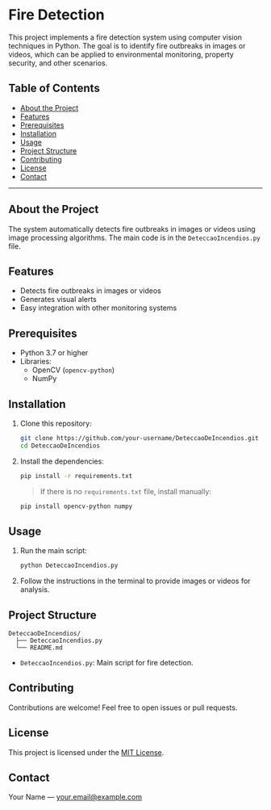 # Fire Detection

This project implements a fire detection system using computer vision techniques in Python. The goal is to identify fire outbreaks in images or videos, which can be applied to environmental monitoring, property security, and other scenarios.

## Table of Contents

- [About the Project](#about-the-project)
- [Features](#features)
- [Prerequisites](#prerequisites)
- [Installation](#installation)
- [Usage](#usage)
- [Project Structure](#project-structure)
- [Contributing](#contributing)
- [License](#license)
- [Contact](#contact)

---

## About the Project

The system automatically detects fire outbreaks in images or videos using image processing algorithms. The main code is in the `DeteccaoIncendios.py` file.

## Features

- Detects fire outbreaks in images or videos
- Generates visual alerts
- Easy integration with other monitoring systems

## Prerequisites

- Python 3.7 or higher
- Libraries:
  - OpenCV (`opencv-python`)
  - NumPy

## Installation

1. Clone this repository:
   ```bash
   git clone https://github.com/your-username/DeteccaoDeIncendios.git
   cd DeteccaoDeIncendios
   ```

2. Install the dependencies:
   ```bash
   pip install -r requirements.txt
   ```
   > If there is no `requirements.txt` file, install manually:
   ```bash
   pip install opencv-python numpy
   ```

## Usage

1. Run the main script:
   ```bash
   python DeteccaoIncendios.py
   ```

2. Follow the instructions in the terminal to provide images or videos for analysis.

## Project Structure

```
DeteccaoDeIncendios/
  ├── DeteccaoIncendios.py
  └── README.md
```

- `DeteccaoIncendios.py`: Main script for fire detection.

## Contributing

Contributions are welcome! Feel free to open issues or pull requests.

## License

This project is licensed under the [MIT License](LICENSE).

## Contact

Your Name — your.email@example.com 